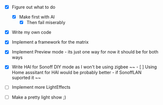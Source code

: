  - [x] Figure out what to do
     - [x] Make first with AI
         - [x] Then fail miserably
 - [x] Write my own code

 - [x] Implement a framework for the matrix
 - [x] Implement Preview mode - its just one way for now it should be for both ways
 - [x] Write HAl for Sonoff DIY mode as I won't be using zigbee
~~ - [ ] Using Home asssitant for HAl would be probably better - if SonoffLAN suported it ~~
 - [ ] Implement more LightEffects
 - [ ] Make a pretty light show ;)
